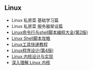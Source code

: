 ## Linux
- Linux 私房菜 基础学习篇
- Linux 私房菜 服务器架设篇
- [Linux命令行与shell脚本编程大全(第2版)](Linux命令行与shell脚本大全/README.md)
- [Linux Shell脚本攻略](LinuxShell脚本攻略/README.md)
- [Linux工具快速教程](Linux工具快速教程/README.md)
- [Linux程序设计(第4版)](Linux程序设计/README.md)
- [Linux 内核设计与实现](Linux内核设计与实现/README.md)
- [深入理解 Linux 内核](深入理解Linux内核/README.md)